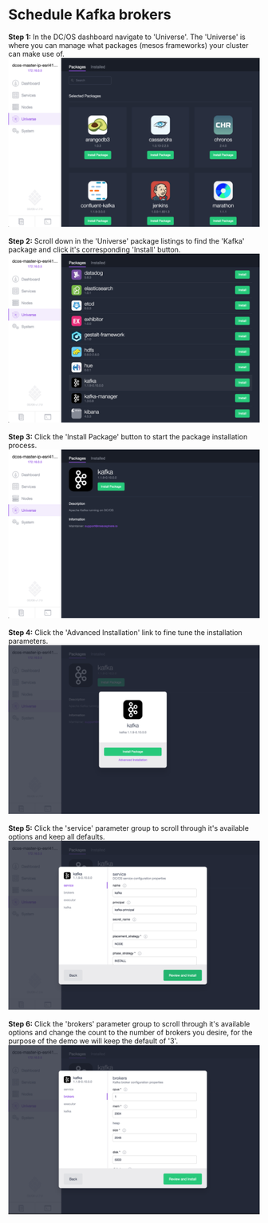 # Schedule Kafka brokers

<b>Step 1:</b> In the DC/OS dashboard navigate to 'Universe'.  The 'Universe' is where you can manage what packages (mesos frameworks) your cluster can make use of.
<img src="../images/03-kafka-setup/kafka-01.png"/>
<br><br><b>Step 2:</b> Scroll down in the 'Universe' package listings to find the 'Kafka' package and click it's corresponding 'Install' button.
<img src="../images/03-kafka-setup/kafka-02.png"/>
<br><br><b>Step 3:</b> Click the 'Install Package' button to start the package installation process.
<img src="../images/03-kafka-setup/kafka-03.png"/>
<br><br><b>Step 4:</b> Click the 'Advanced Installation' link to fine tune the installation parameters.
<img src="../images/03-kafka-setup/kafka-04.png"/>
<br><br><b>Step 5:</b> Click the 'service' parameter group to scroll through it's available options and keep all defaults.
<img src="../images/03-kafka-setup/kafka-05.png"/>
<br><br><b>Step 6:</b> Click the 'brokers' parameter group to scroll through it's available options and change the count to the number of brokers you desire, for the purpose of the demo we will keep the default of '3'.
<img src="../images/03-kafka-setup/kafka-06.png"/>
